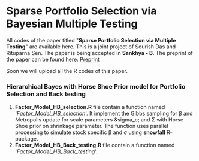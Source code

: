 # Sparse Portfolio Selection via Bayesian Multiple Testing

All codes of the paper titled "<b>Sparse Portfolio Selection via Multiple Testing</b>" are available here. This is a joint project of Sourish Das and Rituparna Sen. The paper is being accepted in <b>Sankhya - B</b>. The preprint of the paper can be found here: <a href='https://arxiv.org/abs/1705.01407'>Preprint</a> 

Soon we will upload all the R codes of this paper.

### Hierarchical Bayes with Horse Shoe Prior model for Portfolio Selection and Back testing 
1) <b>Factor_Model_HB_selection.R</b> file contain a function named '<i>Factor_Model_HB_selection</i>'. It implement the Gibbs sampling for &beta; and Metropolis update for scale parameters &sigma_c; and &Sigma; with Horse Shoe prior on shrinkage parameter. The function uses parallel processing to simulate stock specific &beta; and &sigma; using <b>snowfall</b> R-package.
2) <b>Factor_Model_HB_Back_testing.R</b> file contain a function named '<i>Factor_Model_HB_Back_testing</i>'. 
